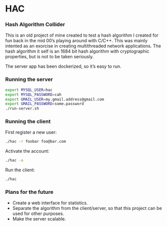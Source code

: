 # HAC
### Hash Algorithm Collider

This is an old project of mine created to test a hash algorithm I created for fun back in the mid 00’s playing around with C/C++. This was mainly intented as an exorcise in creating multithreaded network applications. The hash algorithm it self is an 1684 bit hash algorithm with cryptographic properties, but is not to be taken seriously.

The server app has been dockerized, so it’s easy to run.

### Running the server
```bash
export MYSQL_USER=hac
export MYSQL_PASSWORD=cah
export GMAIL_USER=my.gmail.address@gmail.com
export GMAIL_PASSWORD=some.password
./run-server.sh
```

### Running the client
First register a new user:
```bash
./hac -r foobar foo@bar.com
```
Activate the account:
```bash
./hac -a
```
Run the client:
```bash
./hac
```

### Plans for the future
* Create a web interface for statistics.
* Separate the algorithm from the client/server, so that this project can be used for other purposes.
* Make the server scalable.
